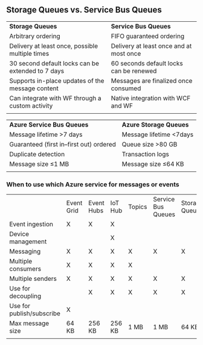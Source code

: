 ## Storage Queues vs. Service Bus Queues


|||
|:---|:---|
| **Storage Queues** |  **Service Bus Queues** |
| Arbitrary ordering |  FIFO guaranteed ordering |
| Delivery at least once, possible multiple times|  Delivery at least once and at most once |
| 30 second default locks can be extended to 7 days | 60 seconds default locks can be renewed |
| Supports in-place updates of the message content | Messages are finalized once consumed |
| Can integrate with WF through a custom activity | Native integration with WCF and WF|
| | |

|||
|:--|:--|
| **Azure Service Bus Queues** |  **Azure Storage Queues** |
| Message lifetime >7 days | Message lifetime <7days |
| Guaranteed (first in–first out) ordered |  Queue size >80 GB |
| Duplicate detection | Transaction logs |
| Message size ≤1 MB | Message size ≤64 KB |
|||


### When to use which Azure service for messages or events

||||||||
|:--|:--|:--|:--|:--|:--|:--|
|  | Event Grid | Event Hubs | IoT Hub | Topics |Service Bus Queues | Storage Queues |
|Event ingestion | X | X | X |
|Device management| | | X | | | |
|Messaging|X|X|X|X|X|X|
|Multiple consumers|X| X| X| X| | |
|Multiple senders |X |X |X |X |X |X |
|Use for decoupling| |X |X |X |X |X |
|Use for publish/subscribe| X |
|Max message size| 64 KB |256 KB| 256 KB| 1 MB| 1 MB| 64 KB |
||||||||